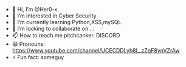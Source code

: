 - 👋 Hi, I’m @Her0-x
- 👀 I’m interested in Cyber Security
- 🌱 I’m currently learning Python,XSS,mySQL
- 💞️ I’m looking to collaborate on ...
- 📫 How to reach me pitchcanker. DISCORD
- 😄 Pronouns: https://www.youtube.com/channel/UCECDDLyh8L_zZqF8ynVZrAw
- ⚡ Fun fact: someguy

<!---
Her0-x/Her0-x is a ✨ special ✨ repository because its `README.md` (this file) appears on your GitHub profile.
You can click the Preview link to take a look at your changes.
--->
